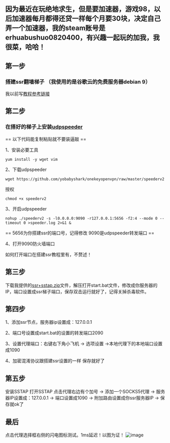 <!--
 * @Author: Wu
 * @Date: 2019-08-16 14:19:27
 * @LastEditors: Wu
 * @LastEditTime: 2019-08-16 15:35:10
 * @Description: 
 -->
## 因为最近在玩绝地求生，但是要加速器，游戏98，以后加速器每月都得还贷一样每个月要30块，决定自己弄一个加速器，我的steam账号是erhuabushuo0820400，有兴趣一起玩的加我，我很菜，哈哈！
## 第一步
### 搭建ssr翻墙梯子 （我使用的是谷歌云的免费服务器debian 9）
我以前写[教程参考链接](https://note.youdao.com/ynoteshare1/index.html?id=fad0d10e7f7973a91b15bbb29bbdc9fd&type=note)

## 第二步
### 在搭好的梯子上安装[udpspeeder](https://github.com/wangyu-/UDPspeeder/blob/branch_libev/README.md)
== 以下代码能复制粘贴就不要装逼敲 ==

1、安装必要工具
```
yum install -y wget vim
```

2、下载udpspeeder
```
wget https://github.com/yobabyshark/onekeyopenvpn/raw/master/speederv2
```

授权
```
chmod +x speederv2
```

3、开启udpspeeder
```
nohup ./speederv2 -s -l0.0.0.0:9090 -r127.0.0.1:5656 -f2:4 --mode 0 --timeout 0 >speeder.log 2>&1 &
```
== 5656为你搭建ssr的端口号，记得修改 9090是udpspeeder转发端口 ==

4、打开9090防火墙端口

如何打开端口在搭建ssr教程里有，不赘述！

## 第三步
下载我提供的[ssr+sstap.zip](https://github.com/wublack/SSR-Tools/raw/master/ssr%2Bsstap.zip)文件，解压打开start.bat文件，修改成你服务器的IP，端口设置成ssr梯子端口，保存双击运行就好了，记得关掉杀毒软件。

## 第四步
1、添加ssr节点，服务器ip设置成：127.0.0.1

2、端口号设置成start.bat的设置的转发端口2090

3、设置代理端口：右键右下角小飞机 -> 选项设置 ->本地代理下的本地端口设置成1090 

4、加密混淆协议跟搭建ssr设置的一样
保存就好了

## 第五步
安装SSTAP 打开SSTAP
点击代理右边有个加号 -> 添加一个SOCKS5代理 -> 服务器IP设置成：127.0.0.1 -> 端口设置成1090 -> 附加路由设置成你ssr服务器IP -> 保存就ok了

## 最后
点击代理选择框右侧的闪电图标测试。1ms延迟！以图为证！
![image](https://github.com/wublack/SSR-Tools/raw/master/images/ssr_sstap_result.PNG)

